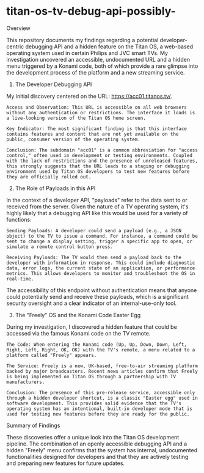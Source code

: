 # titan-os-tv-debug-api-possibly-

Overview

This repository documents my findings regarding a potential developer-centric debugging API and a hidden feature on the Titan OS, a web-based operating system used in certain Philips and JVC smart TVs. My investigation uncovered an accessible, undocumented URL and a hidden menu triggered by a Konami code, both of which provide a rare glimpse into the development process of the platform and a new streaming service.

1. The Developer Debugging API

My initial discovery centered on the URL: https://acc01.titanos.tv/.

    Access and Observation: This URL is accessible on all web browsers without any authentication or restrictions. The interface it loads is a live-looking version of the Titan OS home screen.

    Key Indicator: The most significant finding is that this interface contains features and content that are not yet available on the public, consumer version of the operating system.

    Conclusion: The subdomain "acc01" is a common abbreviation for "access control," often used in development or testing environments. Coupled with the lack of restrictions and the presence of unreleased features, this strongly suggests that the URL leads to a staging or debugging environment used by Titan OS developers to test new features before they are officially rolled out.

2. The Role of Payloads in this API

In the context of a developer API, "payloads" refer to the data sent to or received from the server. Given the nature of a TV operating system, it's highly likely that a debugging API like this would be used for a variety of functions:

    Sending Payloads: A developer could send a payload (e.g., a JSON object) to the TV to issue a command. For instance, a command could be sent to change a display setting, trigger a specific app to open, or simulate a remote control button press.

    Receiving Payloads: The TV would then send a payload back to the developer with information in response. This could include diagnostic data, error logs, the current state of an application, or performance metrics. This allows developers to monitor and troubleshoot the OS in real-time.

The accessibility of this endpoint without authentication means that anyone could potentially send and receive these payloads, which is a significant security oversight and a clear indicator of an internal-use-only tool.

3. The "Freely" OS and the Konami Code Easter Egg

During my investigation, I discovered a hidden feature that could be accessed via the famous Konami code on the TV remote.

    The Code: When entering the Konami code (Up, Up, Down, Down, Left, Right, Left, Right, OK, OK) with the TV's remote, a menu related to a platform called "Freely" appears.

    The Service: Freely is a new, UK-based, free-to-air streaming platform backed by major broadcasters. Recent news articles confirm that Freely is being implemented on Titan OS through a partnership with TV manufacturers.

    Conclusion: The presence of this pre-release service, accessible only through a hidden developer shortcut, is a classic "Easter egg" used in software development. This provides solid evidence that the TV's operating system has an intentional, built-in developer mode that is used for testing new features before they are ready for the public.

Summary of Findings

These discoveries offer a unique look into the Titan OS development pipeline. The combination of an openly accessible debugging API and a hidden "Freely" menu confirms that the system has internal, undocumented functionalities designed for developers and that they are actively testing and preparing new features for future updates.

